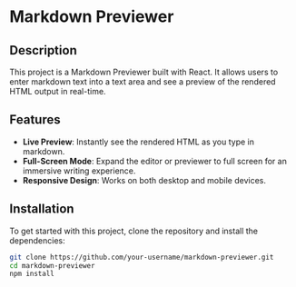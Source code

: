 # Markdown Previewer

## Description

This project is a Markdown Previewer built with React. It allows users to enter markdown text into a text area and see a preview of the rendered HTML output in real-time.

## Features

- **Live Preview**: Instantly see the rendered HTML as you type in markdown.
- **Full-Screen Mode**: Expand the editor or previewer to full screen for an immersive writing experience.
- **Responsive Design**: Works on both desktop and mobile devices.

## Installation

To get started with this project, clone the repository and install the dependencies:

```bash
git clone https://github.com/your-username/markdown-previewer.git
cd markdown-previewer
npm install
